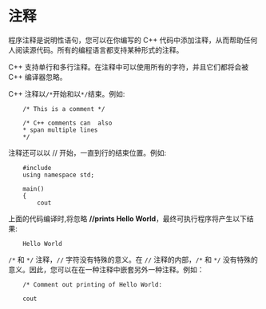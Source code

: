 # 注释

程序注释是说明性语句，您可以在你编写的 C++ 代码中添加注释，从而帮助任何人阅读源代码。所有的编程语言都支持某种形式的注释。

C++ 支持单行和多行注释。在注释中可以使用所有的字符，并且它们都将会被 C++ 编译器忽略。

C++ 注释以`/*`开始和以`*/`结束。例如:

```
    /* This is a comment */

    /* C++ comments can  also
    * span multiple lines
    */
```

注释还可以以 // 开始，一直到行的结束位置。例如:

```
    #include 
    using namespace std;

    main()
    {
        cout 
```

上面的代码编译时,将忽略 **//prints Hello World**，最终可执行程序将产生以下结果:

```
    Hello World
```

`/*` 和 `*/` 注释，`//` 字符没有特殊的意义。在 `//` 注释的内部，`/*` 和 `*/` 没有特殊的意义。因此，您可以在在一种注释中嵌套另外一种注释。例如：

```
    /* Comment out printing of Hello World:

    cout 
```

